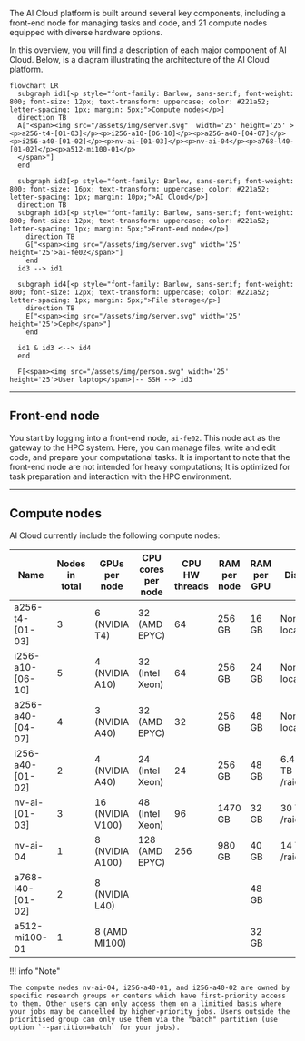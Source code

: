 The AI Cloud platform is built around several key components, including a front-end node for managing tasks and code, and 21 compute nodes equipped with diverse hardware options.

In this overview, you will find a description of each major component of AI Cloud. Below, is a diagram illustrating the architecture of the AI Cloud platform.

``` mermaid
flowchart LR
  subgraph id1[<p style="font-family: Barlow, sans-serif; font-weight: 800; font-size: 12px; text-transform: uppercase; color: #221a52; letter-spacing: 1px; margin: 5px;">Compute nodes</p>]
  direction TB
  A["<span><img src="/assets/img/server.svg"  width='25' height='25' ><p>a256-t4-[01-03]</p><p>i256-a10-[06-10]</p><p>a256-a40-[04-07]</p><p>i256-a40-[01-02]</p><p>nv-ai-[01-03]</p><p>nv-ai-04</p><p>a768-l40-[01-02]</p><p>a512-mi100-01</p>
  </span>"]
  end

  subgraph id2[<p style="font-family: Barlow, sans-serif; font-weight: 800; font-size: 16px; text-transform: uppercase; color: #221a52; letter-spacing: 1px; margin: 10px;">AI Cloud</p>]
  direction TB
  subgraph id3[<p style="font-family: Barlow, sans-serif; font-weight: 800; font-size: 12px; text-transform: uppercase; color: #221a52; letter-spacing: 1px; margin: 5px;">Front-end node</p>]
    direction TB
    G["<span><img src="/assets/img/server.svg" width='25' height='25'>ai-fe02</span>"]
    end
  id3 --> id1 

  subgraph id4[<p style="font-family: Barlow, sans-serif; font-weight: 800; font-size: 12px; text-transform: uppercase; color: #221a52; letter-spacing: 1px; margin: 5px;">File storage</p>]
    direction TB
    E["<span><img src="/assets/img/server.svg" width='25' height='25'>Ceph</span>"]
    end

  id1 & id3 <--> id4
  end

  F[<span><img src="/assets/img/person.svg" width='25' height='25'>User laptop</span>]-- SSH --> id3

```




<hr>

## Front-end node
You start by logging into a front-end node, `ai-fe02`. This node act as the gateway to the HPC system. Here, you can manage files, write and edit code, and prepare your computational tasks. It is important to note that the front-end node are not intended for heavy computations; It is optimized for task preparation and interaction with the HPC environment.

<hr>

## Compute nodes
AI Cloud currently include the following compute nodes:



| Name             | Nodes in total |GPUs per node     | CPU cores per node | CPU HW threads | RAM per node | RAM per GPU  | Disk         | NVLINK / NVSWITCH | Primary usage                         |
| ---              | ---            | ---              | ---                | ---            | ---          | ---          | ---          | ---               | ---                                   |
| a256-t4-[01-03]  | 3              | 6 (NVIDIA T4)    | 32 (AMD EPYC)      | 64             | 256 GB       | 16 GB        | None locally | No                | Interactive / smaller single-GPU jobs |
| i256-a10-[06-10] | 5              | 4 (NVIDIA A10)   | 32 (Intel Xeon)    | 64             | 256 GB       | 24 GB        | None locally | No                | Interactive / medium single-GPU jobs  |
| a256-a40-[04-07] | 4              | 3 (NVIDIA A40)   | 32 (AMD EPYC)      | 32             | 256 GB       | 48 GB        | None locally | No                | Large single-GPU jobs                 |
| i256-a40-[01-02] | 2              | 4 (NVIDIA A40)   | 24 (Intel Xeon)    | 24             | 256 GB       | 48 GB        | 6.4 TB /raid | Yes (2&times;2)   | Large single-/multi-GPU jobs          |
| nv-ai-[01-03]    | 3              | 16 (NVIDIA V100) | 48 (Intel Xeon)    | 96             | 1470 GB      | 32 GB        | 30 TB /raid  | Yes               | Large / batch / multi-GPU jobs        |
| nv-ai-04         | 1              | 8 (NVIDIA A100)  | 128 (AMD EPYC)     | 256            | 980 GB       | 40 GB        | 14 TB /raid  | Yes               | Large / batch / multi-GPU jobs        |
| a768-l40-[01-02] | 2              | 8 (NVIDIA L40)   |                    |                |              | 48 GB        |              | Yes               | Large / batch / multi-GPU jobs        |
| a512-mi100-01    | 1              | 8 (AMD MI100)    |                    |                |              | 32 GB        |              | Yes (Infinity Fabric link)| Large / batch / multi-GPU jobs        |

!!! info "Note"

    The compute nodes nv-ai-04, i256-a40-01, and i256-a40-02 are owned by specific research groups or centers which have first-priority access to them. Other users can only access them on a limitied basis where your jobs may be cancelled by higher-priority jobs. Users outside the prioritised group can only use them via the "batch" partition (use option `--partition=batch` for your jobs).
